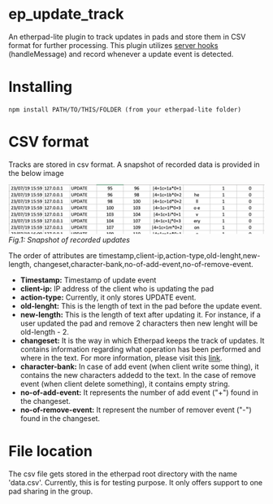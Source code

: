 ep_update_track
=======

An etherpad-lite plugin to track updates in pads and store them in CSV format for further processing. This plugin utilizes [server hooks](https://github.com/ether/etherpad-lite/wiki/Plugin-API-Hooks) (handleMessage) and record whenever a update event is detected.

# Installing
    npm install PATH/TO/THIS/FOLDER (from your etherpad-lite folder)


# CSV format
Tracks are stored in csv format. A snapshot of recorded data is provided in the below image


![Snapsho](snapshot.png)
*Fig.1: Snapshot of recorded updates*



The order of attributes are timestamp,client-ip,action-type,old-lenght,new-length, changeset,character-bank,no-of-add-event,no-of-remove-event.
* **Timestamp:** Timestamp of update event
* **client-ip:** IP address of the client who is updating the pad
* **action-type:** Currently, it only stores UPDATE event.
* **old-lenght:** This is the length of text in the pad before the update event.
* **new-length:** This is the length of text after updating it. For instance, if a user updated the pad and remove 2 characters then new lenght will be old-length - 2.
* **changeset:** It is the way in which Etherpad keeps the track of updates. It contains information regarding what operation has been performed and where in the text. For more information, please visit this [link](https://github.com/ether/etherpad-lite/wiki/Changeset-Library).
* **character-bank:** In case of add event (when client write some thing), it contains the new characters addedd to the text. In the case of remove event (when client delete something), it contains empty string.
* **no-of-add-event:** It represents the number of add event ("+") found in the changeset.
* **no-of-remove-event:** It represent the number of remover event ("-") found in the changeset.




# File location
The csv file gets stored in the etherpad root directory with the name 'data.csv'. Currently, this is for testing purpose. It only offers support to one pad sharing in the group.
